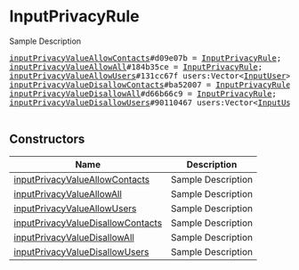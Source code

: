 # InputPrivacyRule

Sample Description

<pre>
<a href="../constructor/inputPrivacyValueAllowContacts.md">inputPrivacyValueAllowContacts</a>#d09e07b = <a href="../type/InputPrivacyRule.md">InputPrivacyRule</a>;
<a href="../constructor/inputPrivacyValueAllowAll.md">inputPrivacyValueAllowAll</a>#184b35ce = <a href="../type/InputPrivacyRule.md">InputPrivacyRule</a>;
<a href="../constructor/inputPrivacyValueAllowUsers.md">inputPrivacyValueAllowUsers</a>#131cc67f users:Vector&lt;<a href="../type/InputUser.md">InputUser</a>&gt; = <a href="../type/InputPrivacyRule.md">InputPrivacyRule</a>;
<a href="../constructor/inputPrivacyValueDisallowContacts.md">inputPrivacyValueDisallowContacts</a>#ba52007 = <a href="../type/InputPrivacyRule.md">InputPrivacyRule</a>;
<a href="../constructor/inputPrivacyValueDisallowAll.md">inputPrivacyValueDisallowAll</a>#d66b66c9 = <a href="../type/InputPrivacyRule.md">InputPrivacyRule</a>;
<a href="../constructor/inputPrivacyValueDisallowUsers.md">inputPrivacyValueDisallowUsers</a>#90110467 users:Vector&lt;<a href="../type/InputUser.md">InputUser</a>&gt; = <a href="../type/InputPrivacyRule.md">InputPrivacyRule</a>;

</pre>

## Constructors

| Name | Description |
|------|-------------|
| [inputPrivacyValueAllowContacts](../constructor/inputPrivacyValueAllowContacts.md) | Sample Description |
| [inputPrivacyValueAllowAll](../constructor/inputPrivacyValueAllowAll.md) | Sample Description |
| [inputPrivacyValueAllowUsers](../constructor/inputPrivacyValueAllowUsers.md) | Sample Description |
| [inputPrivacyValueDisallowContacts](../constructor/inputPrivacyValueDisallowContacts.md) | Sample Description |
| [inputPrivacyValueDisallowAll](../constructor/inputPrivacyValueDisallowAll.md) | Sample Description |
| [inputPrivacyValueDisallowUsers](../constructor/inputPrivacyValueDisallowUsers.md) | Sample Description |

